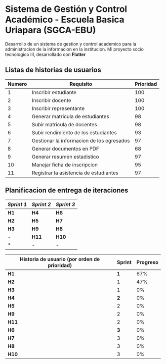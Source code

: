 # Sistema de Gestión y Control Académico - Escuela Basica Uriapara (SGCA-EBU)

Desarrollo de un sistema de gestion y control academico para la administracion de la informacion en la institucion. Mi proyecto socio tecnologico III, desarrollado con **Flutter**

## Listas de historias de usuarios
| Numero | Requisito | Prioridad |
| ----------- | ----------- | ------------| 
| 1 | Inscribir estudiante | 100 |
| 2 | Inscribir docente | 100 |
| 3 | Inscribir representante | 100 |
| 4 | Generar matricula de estudiantes | 98 |
| 5 | Subir matricula de docentes | 98 |
| 6 | Subir rendimiento de los estudiantes | 93 |
| 7 | Gestionar la informacion de los egresados | 97 |
| 8 | Generar documentos en PDF | 68 |
| 9 | Generar resumen estadistico | 97 |
| 10 | Manejar ficha de inscripcion | 95 |
| 11 | Registrar la asistencia de estudiantes | 97 |


## Planificacion de entrega de iteraciones
| **_Sprint 1_**| **_Sprint 2_**  | **_Sprint 3_** |
| ----------- | ----------- | ------------| 
| **H1** | **H4** | **H6** |
| **H2** | **H5** | **H7** |
| **H3** | **H9** | **H8** |
| - | **H11** | **H10** |
| * | - | - |


| Historia de usuario (por orden de prioridad)| Sprint | Progreso |
| ----------- | ----------- | ----------- |
|**H1**|**1**| 67% |
|**H2**|1| 47%|
|**H3**|1| 0% |
|**H4**|**2**| 0% |
|**H5**|2| 0% |
|**H9**|2| 0% |
|**H11**|2| 0% |
|**H6**|**3**| 0%|
|**H7**|3| 0% |
|**H8**|3| 0% |
|**H10**|3| 0%|


